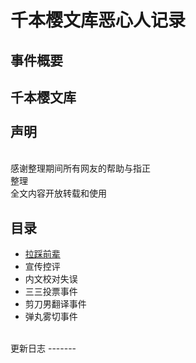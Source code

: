 千本樱文库恶心人记录
====  
事件概要
-------  
千本樱文库
<br>  
声明
-------  
<br>  
感谢整理期间所有网友的帮助与指正<br>  
整理<br>  
全文内容开放转载和使用
<br>  

目录
------- 
* [拉踩前辈](https://github.com/qbywksb/qianbenyingwenku "悬停显示")  <br>  
* 宣传控评<br>  
* 内文校对失误<br> 
* 三三投票事件<br>  
* 剪刀男翻译事件<br>  
* 弹丸雾切事件<br> 
<br>  
更新日志
------- 

